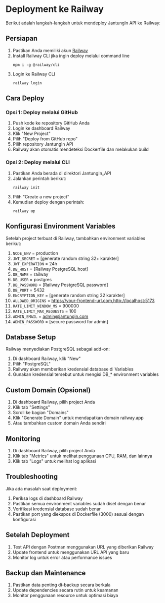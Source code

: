 # Deployment ke Railway

Berikut adalah langkah-langkah untuk mendeploy JantungIn API ke Railway:

## Persiapan

1. Pastikan Anda memiliki akun [Railway](https://railway.app/)
2. Install Railway CLI jika ingin deploy melalui command line
   ```
   npm i -g @railway/cli
   ```
3. Login ke Railway CLI
   ```
   railway login
   ```

## Cara Deploy

### Opsi 1: Deploy melalui GitHub

1. Push kode ke repository GitHub Anda
2. Login ke dashboard Railway
3. Klik "New Project"
4. Pilih "Deploy from GitHub repo"
5. Pilih repository JantungIn API
6. Railway akan otomatis mendeteksi Dockerfile dan melakukan build

### Opsi 2: Deploy melalui CLI

1. Pastikan Anda berada di direktori JantungIn_API
2. Jalankan perintah berikut:
   ```
   railway init
   ```
3. Pilih "Create a new project"
4. Kemudian deploy dengan perintah:
   ```
   railway up
   ```

## Konfigurasi Environment Variables

Setelah project terbuat di Railway, tambahkan environment variables berikut:

1. `NODE_ENV` = production
2. `JWT_SECRET` = [generate random string 32+ karakter]
3. `JWT_EXPIRATION` = 24h
4. `DB_HOST` = [Railway PostgreSQL host]
5. `DB_NAME` = railway
6. `DB_USER` = postgres
7. `DB_PASSWORD` = [Railway PostgreSQL password]
8. `DB_PORT` = 5432
9. `ENCRYPTION_KEY` = [generate random string 32 karakter]
10. `ALLOWED_ORIGINS` = https://your-frontend-url.com,http://localhost:5173
11. `RATE_LIMIT_WINDOW_MS` = 900000
12. `RATE_LIMIT_MAX_REQUESTS` = 100
13. `ADMIN_EMAIL` = admin@jantungin.com
14. `ADMIN_PASSWORD` = [secure password for admin]

## Database Setup

Railway menyediakan PostgreSQL sebagai add-on:

1. Di dashboard Railway, klik "New"
2. Pilih "PostgreSQL"
3. Railway akan memberikan kredensial database di Variables
4. Gunakan kredensial tersebut untuk mengisi DB\_\* environment variables

## Custom Domain (Opsional)

1. Di dashboard Railway, pilih project Anda
2. Klik tab "Settings"
3. Scroll ke bagian "Domains"
4. Klik "Generate Domain" untuk mendapatkan domain railway.app
5. Atau tambahkan custom domain Anda sendiri

## Monitoring

1. Di dashboard Railway, pilih project Anda
2. Klik tab "Metrics" untuk melihat penggunaan CPU, RAM, dan lainnya
3. Klik tab "Logs" untuk melihat log aplikasi

## Troubleshooting

Jika ada masalah saat deployment:

1. Periksa logs di dashboard Railway
2. Pastikan semua environment variables sudah diset dengan benar
3. Verifikasi kredensial database sudah benar
4. Pastikan port yang diekspos di Dockerfile (3000) sesuai dengan konfigurasi

## Setelah Deployment

1. Test API dengan Postman menggunakan URL yang diberikan Railway
2. Update frontend untuk menggunakan URL API yang baru
3. Monitor log untuk error atau performance issues

## Backup dan Maintenance

1. Pastikan data penting di-backup secara berkala
2. Update dependencies secara rutin untuk keamanan
3. Monitor penggunaan resource untuk optimasi biaya
